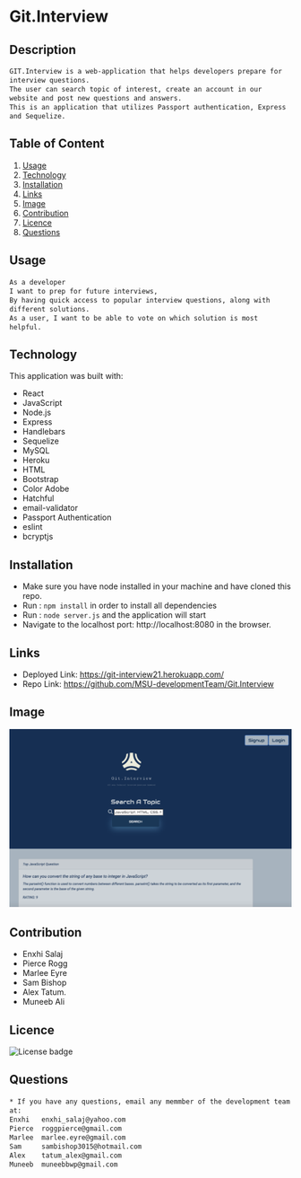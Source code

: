 # Git.Interview

## Description
```
GIT.Interview is a web-application that helps developers prepare for interview questions. 
The user can search topic of interest, create an account in our website and post new questions and answers. 
This is an application that utilizes Passport authentication, Express and Sequelize. 
```
## Table of Content
 1. [Usage](#usage)
 2. [Technology](#technology)
 3. [Installation](#installation)
 4. [Links](#links)
 5. [Image](#image)
 6. [Contribution](#contribution)
 7. [Licence](#licence)
 8. [Questions](#questions)

## Usage
```
As a developer
I want to prep for future interviews,
By having quick access to popular interview questions, along with different solutions.
As a user, I want to be able to vote on which solution is most helpful.

```
## Technology
   This application was built with:
   * React
   * JavaScript
   * Node.js
   * Express
   * Handlebars
   * Sequelize
   * MySQL
   * Heroku
   * HTML
   * Bootstrap 
   * Color Adobe
   * Hatchful
   * email-validator
   * Passport Authentication 
   * eslint
   * bcryptjs

## Installation
   * Make sure you have node installed in your machine and have cloned this repo.
   * Run : ```npm install``` in order to install all dependencies 
   * Run : ```node server.js``` and the application will start 
   * Navigate to the localhost port: http://localhost:8080 in the browser.

## Links
   * Deployed Link: https://git-interview21.herokuapp.com/
   * Repo Link:     https://github.com/MSU-developmentTeam/Git.Interview

## Image
![Git.Interview](/public/assets/Images/Screenshots/main-page.png)

## Contribution
   * Enxhi Salaj
   * Pierce Rogg
   * Marlee Eyre
   * Sam Bishop
   * Alex Tatum.
   * Muneeb Ali
    
## Licence 
![License badge](https://img.shields.io/badge/license-MIT-green)

## Questions
    * If you have any questions, email any memmber of the development team at:
    Enxhi   enxhi_salaj@yahoo.com
    Pierce  roggpierce@gmail.com
    Marlee  marlee.eyre@gmail.com
    Sam     sambishop3015@hotmail.com
    Alex    tatum_alex@gmail.com
    Muneeb  muneebbwp@gmail.com


